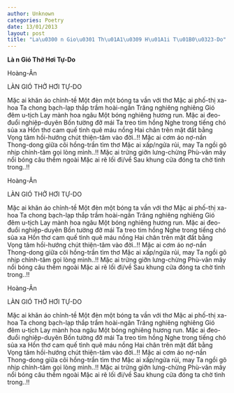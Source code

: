 ```yaml
---
author: Unknown
categories: Poetry
date: 13/01/2013
layout: post
title: "La\u0300 n Gio\u0301 Th\u01A1\u0309 H\u01A1i T\u01B0\u0323-Do"
---
```


**Là n Gió Thở Hơi Tự-Do**

Hoàng-Ân

LÀN GIÓ THỞ HƠI TỰ-DO


Mặc ai khăn áo chỉnh-tề
Một đèn một bóng ta vần với thơ
Mặc ai phố-thị xa-hoa
Ta chong bạch-lạp thắp trầm hoài-ngân
Trăng nghiêng nghiêng
Gió đêm u-tịch
Lay mành hoa ngâu
Một bóng nghiêng hương run.
Mặc ai đeo-đuổi nghiệp-duyên
Bốn tường đỡ mái
Ta treo tim hồng
Nghe trong tiếng chó sủa xa
Hồn thơ cam quế tình quê máu nồng
Hai chân trên mặt đất bằng
Vọng tâm hồi-hướng chút thiện-tâm vào đời..!!
Mặc ai cơm áo nợ-nần
Thong-dong giữa cõi hồng-trần tìm thơ
Mặc ai xấp/ngửa rủi, may
Ta ngồi gõ nhịp chính-tâm gọi lòng mình..!!
Mặc ai trửng giỡn lưng-chừng
Phù-vân mây nổi bóng câu thềm ngoài
Mặc ai rẽ lối đi/về
Sau khung cửa đóng ta chờ tình trong..!!

Hoàng-Ân

LÀN GIÓ THỞ HƠI TỰ-DO


Mặc ai khăn áo chỉnh-tề
Một đèn một bóng ta vần với thơ
Mặc ai phố-thị xa-hoa
Ta chong bạch-lạp thắp trầm hoài-ngân
Trăng nghiêng nghiêng
Gió đêm u-tịch
Lay mành hoa ngâu
Một bóng nghiêng hương run.
Mặc ai đeo-đuổi nghiệp-duyên
Bốn tường đỡ mái
Ta treo tim hồng
Nghe trong tiếng chó sủa xa
Hồn thơ cam quế tình quê máu nồng
Hai chân trên mặt đất bằng
Vọng tâm hồi-hướng chút thiện-tâm vào đời..!!
Mặc ai cơm áo nợ-nần
Thong-dong giữa cõi hồng-trần tìm thơ
Mặc ai xấp/ngửa rủi, may
Ta ngồi gõ nhịp chính-tâm gọi lòng mình..!!
Mặc ai trửng giỡn lưng-chừng
Phù-vân mây nổi bóng câu thềm ngoài
Mặc ai rẽ lối đi/về
Sau khung cửa đóng ta chờ tình trong..!!

Hoàng-Ân

LÀN GIÓ THỞ HƠI TỰ-DO


Mặc ai khăn áo chỉnh-tề
Một đèn một bóng ta vần với thơ
Mặc ai phố-thị xa-hoa
Ta chong bạch-lạp thắp trầm hoài-ngân
Trăng nghiêng nghiêng
Gió đêm u-tịch
Lay mành hoa ngâu
Một bóng nghiêng hương run.
Mặc ai đeo-đuổi nghiệp-duyên
Bốn tường đỡ mái
Ta treo tim hồng
Nghe trong tiếng chó sủa xa
Hồn thơ cam quế tình quê máu nồng
Hai chân trên mặt đất bằng
Vọng tâm hồi-hướng chút thiện-tâm vào đời..!!
Mặc ai cơm áo nợ-nần
Thong-dong giữa cõi hồng-trần tìm thơ
Mặc ai xấp/ngửa rủi, may
Ta ngồi gõ nhịp chính-tâm gọi lòng mình..!!
Mặc ai trửng giỡn lưng-chừng
Phù-vân mây nổi bóng câu thềm ngoài
Mặc ai rẽ lối đi/về
Sau khung cửa đóng ta chờ tình trong..!!

